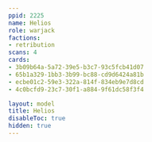 ```yaml
---
ppid: 2225
name: Helios
role: warjack
factions:
- retribution
scans: 4
cards:
- 3b09b64a-5a72-39e5-b3c7-93c5fcb41d07
- 65b1a329-1bb3-3b99-bc88-cd9d6424a81b
- ecbe01c2-59e3-322a-814f-834eb9e7d8cd
- 4c0bcfd9-23c7-30f1-a884-9f61dc58f3f4

layout: model
title: Helios
disableToc: true
hidden: true
---
```

